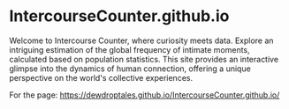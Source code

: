 # IntercourseCounter.github.io
Welcome to Intercourse Counter, where curiosity meets data. Explore an intriguing estimation of the global frequency of intimate moments, calculated based on population statistics. This site provides an interactive glimpse into the dynamics of human connection, offering a unique perspective on the world's collective experiences.

For the page: https://dewdroptales.github.io/IntercourseCounter.github.io/
